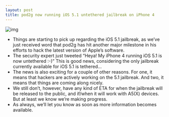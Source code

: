 ```yaml
---
layout: post
title: pod2g now running iOS 5.1 untethered jailbreak on iPhone 4
---
```

![img](http://media.idownloadblog.com/wp-content/uploads/2012/01/iPhone-4S-Cydia.jpg)
* Things are starting to pick up regarding the iOS 5.1 jailbreak, as we’ve just received word that pod2g has hit another major milestone in his efforts to hack the latest version of Apple’s software.
* The security expert just tweeted “Heya! My iPhone 4 running iOS 5.1 is now untethered :-)” This is good news, considering the only jailbreak currently available for iOS 5.1 is tethered…
* The news is also exciting for a couple of other reasons. For one, it means that hackers are actively working on the 5.1 jailbreak. And two, it means that things are coming along nicely.
* We still don’t, however, have any kind of ETA for when the jailbreak will be released to the public, and if/when it will work with A5(X) devices. But at least we know we’re making progress.
* As always, we’ll let you know as soon as more information becomes available.

